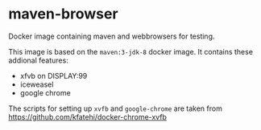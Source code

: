 # maven-browser
Docker image containing maven and webbrowsers for testing.

This image is based on the `maven:3-jdk-8` docker image. It contains these addional features:
  * xfvb on DISPLAY:99
  * iceweasel
  * google chrome
 
The scripts for setting up `xvfb` and `google-chrome` are taken from https://github.com/kfatehi/docker-chrome-xvfb
